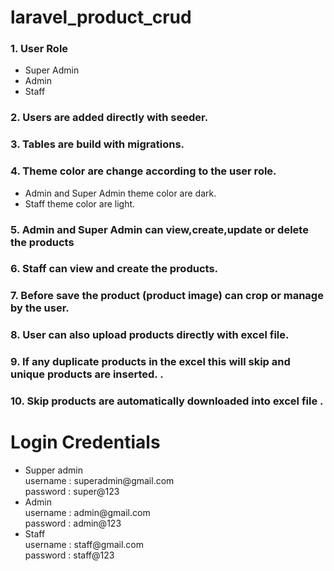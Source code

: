 # laravel_product_crud

<h3>1. User Role </h3>
<ul>
<li>Super Admin</li>
<li>Admin</li>
<li>Staff</li>
</ul>


<h3>
   2. Users are added directly with seeder.
</h3>
<h3>
   3. Tables are build with migrations.
</h3>

<h3>
   4. Theme color are change according to the user role.
</h3>
<ul>
<li>Admin and Super Admin theme color are dark.</li>
<li>Staff theme color are light.</li></ul>

<h3>
5. Admin and Super Admin can view,create,update or delete the products
</h3>
<h3>
6. Staff can view and create the products.
</h3>
<h3>
7. Before save the product (product image) can crop or manage by the user.
</h3>

<h3>
8. User can also upload products directly with excel file.
</h3>
<h3>
9. If any duplicate products in the excel this will skip and unique products are inserted. .
</h3>
<h3>
10. Skip products are automatically downloaded into excel file .
</h3>

<h1>Login Credentials</h1>
<ul>
<li>Supper admin <br> username : superadmin@gmail.com <br>password : super@123</li>
<li>Admin <br> username : admin@gmail.com <br>password : admin@123</li>
<li>Staff <br> username : staff@gmail.com <br>password : staff@123</li>
</ul>


